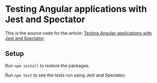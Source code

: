 # Testing Angular applications with Jest and Spectator

This is the source code for the article: [Testing Angular applications with Jest and Spectator](https://itnext.io/testing-angular-applications-with-jest-and-spectator-c05991579807).

## Setup

Run `npm install` to restore the packages.

Run `npm test` to see the tests run using Jest and Spectator.

